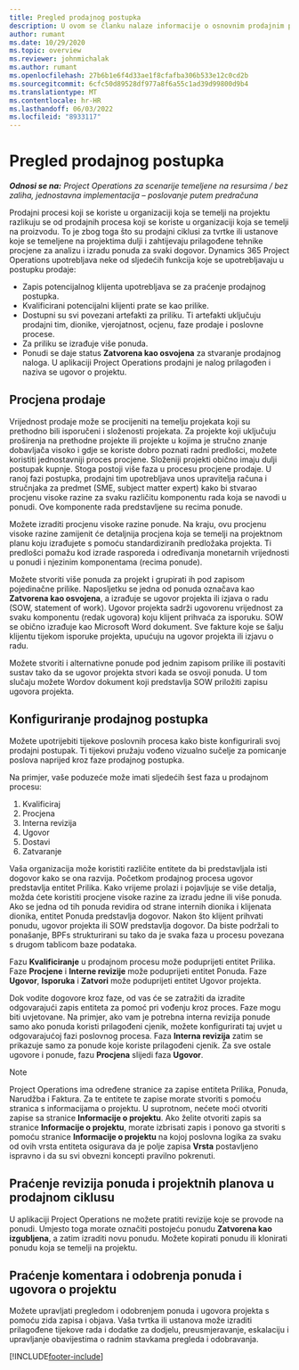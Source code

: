 ```yaml
---
title: Pregled prodajnog postupka
description: U ovom se članku nalaze informacije o osnovnim prodajnim procesima.
author: rumant
ms.date: 10/29/2020
ms.topic: overview
ms.reviewer: johnmichalak
ms.author: rumant
ms.openlocfilehash: 27b6b1e6f4d33ae1f8cfafba306b533e12c0cd2b
ms.sourcegitcommit: 6cfc50d89528df977a8f6a55c1ad39d99800d9b4
ms.translationtype: MT
ms.contentlocale: hr-HR
ms.lasthandoff: 06/03/2022
ms.locfileid: "8933117"
---
```

# <a name="sales-process-overview"></a>Pregled prodajnog postupka

_**Odnosi se na:** Project Operations za scenarije temeljene na resursima / bez zaliha, jednostavna implementacija – poslovanje putem predračuna_

Prodajni procesi koji se koriste u organizaciji koja se temelji na projektu razlikuju se od prodajnih procesa koji se koriste u organizaciji koja se temelji na proizvodu. To je zbog toga što su prodajni ciklusi za tvrtke ili ustanove koje se temeljene na projektima dulji i zahtijevaju prilagođene tehnike procjene za analizu i izradu ponuda za svaki dogovor. Dynamics 365 Project Operations upotrebljava neke od sljedećih funkcija koje se upotrebljavaju u postupku prodaje:

- Zapis potencijalnog klijenta upotrebljava se za praćenje prodajnog postupka.
- Kvalificirani potencijalni klijenti prate se kao prilike.
- Dostupni su svi povezani artefakti za priliku. Ti artefakti uključuju prodajni tim, dionike, vjerojatnost, ocjenu, faze prodaje i poslovne procese.
- Za priliku se izrađuje više ponuda.
- Ponudi se daje status **Zatvorena kao osvojena** za stvaranje prodajnog naloga. U aplikaciji Project Operations prodajni je nalog prilagođen i naziva se ugovor o projektu.

## <a name="estimate-a-sale"></a>Procjena prodaje
Vrijednost prodaje može se procijeniti na temelju projekata koji su prethodno bili isporučeni i složenosti projekata. Za projekte koji uključuju proširenja na prethodne projekte ili projekte u kojima je stručno znanje dobavljača visoko i gdje se koriste dobro poznati radni predlošci, možete koristiti jednostavniji proces procjene. Složeniji projekti obično imaju dulji postupak kupnje. Stoga postoji više faza u procesu procjene prodaje. U ranoj fazi postupka, prodajni tim upotrebljava unos upravitelja računa i stručnjaka za predmet (SME, subject matter expert) kako bi stvarao procjenu visoke razine za svaku različitu komponentu rada koja se navodi u ponudi. Ove komponente rada predstavljene su recima ponude. 

Možete izraditi procjenu visoke razine ponude. Na kraju, ovu procjenu visoke razine zamijenit će detaljnija procjena koja se temelji na projektnom planu koju izrađujete s pomoću standardiziranih predložaka projekta. Ti predlošci pomažu kod izrade rasporeda i određivanja monetarnih vrijednosti u ponudi i njezinim komponentama (recima ponude). 

Možete stvoriti više ponuda za projekt i grupirati ih pod zapisom pojedinačne prilike. Naposljetku se jedna od ponuda označava kao **Zatvorena kao osvojena**, a izrađuje se ugovor projekta ili izjava o radu (SOW, statement of work). Ugovor projekta sadrži ugovorenu vrijednost za svaku komponentu (redak ugovora) koju klijent prihvaća za isporuku. SOW se obično izrađuje kao Microsoft Word dokument. Sve fakture koje se šalju klijentu tijekom isporuke projekta, upućuju na ugovor projekta ili izjavu o radu.

Možete stvoriti i alternativne ponude pod jednim zapisom prilike ili postaviti sustav tako da se ugovor projekta stvori kada se osvoji ponuda. U tom slučaju možete Wordov dokument koji predstavlja SOW priložiti zapisu ugovora projekta.

## <a name="configure-the-sales-process"></a>Konfiguriranje prodajnog postupka
Možete upotrijebiti tijekove poslovnih procesa kako biste konfigurirali svoj prodajni postupak. Ti tijekovi pružaju vođeno vizualno sučelje za pomicanje poslova naprijed kroz faze prodajnog postupka.

Na primjer, vaše poduzeće može imati sljedećih šest faza u prodajnom procesu:

1. Kvalificiraj
2. Procjena
3. Interna revizija
4. Ugovor
5. Dostavi
6. Zatvaranje
 
Vaša organizacija može koristiti različite entitete da bi predstavljala isti dogovor kako se ona razvija. Početkom prodajnog procesa ugovor predstavlja entitet Prilika. Kako vrijeme prolazi i pojavljuje se više detalja, možda ćete koristiti procjene visoke razine za izradu jedne ili više ponuda. Ako se jedna od tih ponuda revidira od strane internih dionika i klijenata dionika, entitet Ponuda predstavlja dogovor. Nakon što klijent prihvati ponudu, ugovor projekta ili SOW predstavlja dogovor. Da biste podržali to ponašanje, BPFs strukturirani su tako da je svaka faza u procesu povezana s drugom tablicom baze podataka.

Fazu **Kvalificiranje** u prodajnom procesu može poduprijeti entitet Prilika. Faze **Procjene** i **Interne revizije** može poduprijeti entitet Ponuda. Faze **Ugovor**, **Isporuka** i **Zatvori** može poduprijeti entitet Ugovor projekta.

Dok vodite dogovore kroz faze, od vas će se zatražiti da izradite odgovarajući zapis entiteta za pomoć pri vođenju kroz proces. Faze mogu biti uvjetovane. Na primjer, ako vam je potrebna interna revizija ponude samo ako ponuda koristi prilagođeni cjenik, možete konfigurirati taj uvjet u odgovarajućoj fazi poslovnog procesa. Faza **Interna revizija** zatim se prikazuje samo za ponude koje koriste prilagođeni cjenik. Za sve ostale ugovore i ponude, fazu **Procjena** slijedi faza **Ugovor**.

> [!NOTE]
> Project Operations ima određene stranice za zapise entiteta Prilika, Ponuda, Narudžba i Faktura. Za te entitete te zapise morate stvoriti s pomoću stranica s informacijama o projektu. U suprotnom, nećete moći otvoriti zapise sa stranice **Informacije o projektu**. Ako želite otvoriti zapis sa stranice **Informacije o projektu**, morate izbrisati zapis i ponovo ga stvoriti s pomoću stranice **Informacije o projektu** na kojoj poslovna logika za svaku od ovih vrsta entiteta osigurava da je polje zapisa **Vrsta** postavljeno ispravno i da su svi obvezni koncepti pravilno pokrenuti.


## <a name="track-revisions-to-quotes-and-project-plans-in-the-sales-cycle"></a>Praćenje revizija ponuda i projektnih planova u prodajnom ciklusu
U aplikaciji Project Operations ne možete pratiti revizije koje se provode na ponudi. Umjesto toga morate označiti postojeću ponudu **Zatvorena kao izgubljena**, a zatim izraditi novu ponudu. Možete kopirati ponudu ili klonirati ponudu koja se temelji na projektu.

## <a name="track-comments-and-approvals-of-quotes-and-project-contracts"></a>Praćenje komentara i odobrenja ponuda i ugovora o projektu
Možete upravljati pregledom i odobrenjem ponuda i ugovora projekta s pomoću zida zapisa i objava. Vaša tvrtka ili ustanova može izraditi prilagođene tijekove rada i dodatke za dodjelu, preusmjeravanje, eskalaciju i upravljanje obavijestima o radnim stavkama pregleda i odobravanja.


[!INCLUDE[footer-include](../includes/footer-banner.md)]